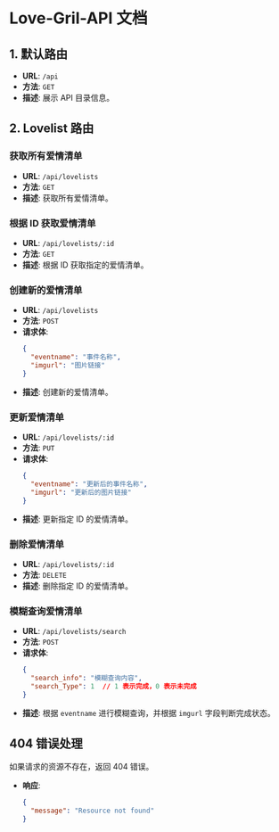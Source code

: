 # Love-Gril-API 文档

## 1. 默认路由

- **URL**: `/api`
- **方法**: `GET`
- **描述**: 展示 API 目录信息。

## 2. Lovelist 路由

### 获取所有爱情清单

- **URL**: `/api/lovelists`
- **方法**: `GET`
- **描述**: 获取所有爱情清单。

### 根据 ID 获取爱情清单

- **URL**: `/api/lovelists/:id`
- **方法**: `GET`
- **描述**: 根据 ID 获取指定的爱情清单。

### 创建新的爱情清单

- **URL**: `/api/lovelists`
- **方法**: `POST`
- **请求体**: 
  ```json
  {
    "eventname": "事件名称",
    "imgurl": "图片链接"
  }
  ```
- **描述**: 创建新的爱情清单。

### 更新爱情清单

- **URL**: `/api/lovelists/:id`
- **方法**: `PUT`
- **请求体**: 
  ```json
  {
    "eventname": "更新后的事件名称",
    "imgurl": "更新后的图片链接"
  }
  ```
- **描述**: 更新指定 ID 的爱情清单。

### 删除爱情清单

- **URL**: `/api/lovelists/:id`
- **方法**: `DELETE`
- **描述**: 删除指定 ID 的爱情清单。

### 模糊查询爱情清单

- **URL**: `/api/lovelists/search`
- **方法**: `POST`
- **请求体**: 
  ```json
  {
    "search_info": "模糊查询内容",
    "search_Type": 1  // 1 表示完成，0 表示未完成
  }
  ```
- **描述**: 根据 `eventname` 进行模糊查询，并根据 `imgurl` 字段判断完成状态。

## 404 错误处理

如果请求的资源不存在，返回 404 错误。

- **响应**: 
  ```json
  {
    "message": "Resource not found"
  }
  ```
